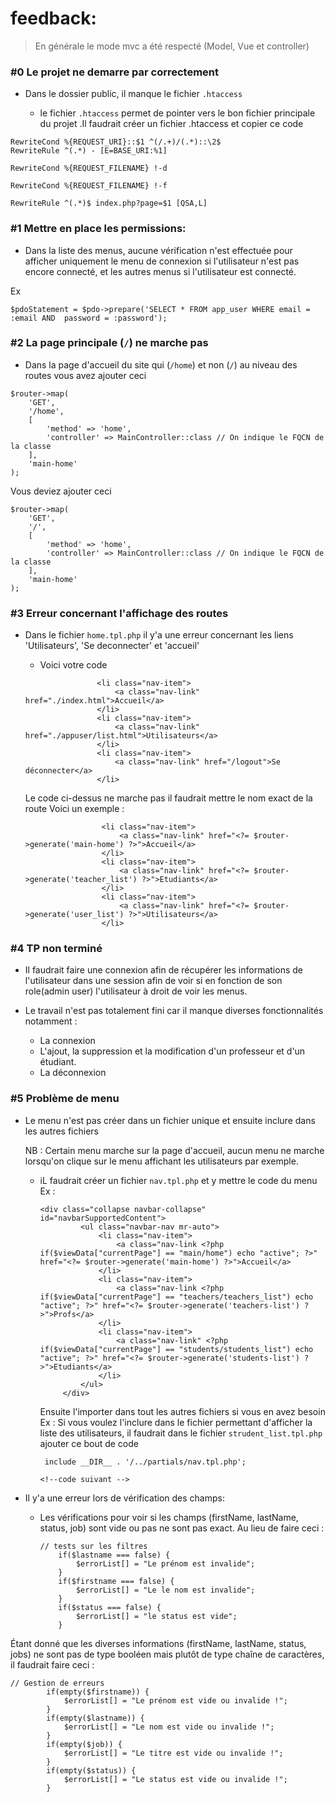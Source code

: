 # feedback:

> En générale le mode mvc a été respecté (Model, Vue et controller)


### #0 Le projet ne demarre par correctement 
- Dans le dossier public, il manque le fichier `.htaccess`
    
    -  le fichier `.htaccess` permet de pointer vers le bon fichier principale du projet .Il faudrait créer un fichier .htaccess 
    et copier ce code 
       
```
RewriteCond %{REQUEST_URI}::$1 ^(/.+)/(.*)::\2$
RewriteRule ^(.*) - [E=BASE_URI:%1]

RewriteCond %{REQUEST_FILENAME} !-d

RewriteCond %{REQUEST_FILENAME} !-f

RewriteRule ^(.*)$ index.php?page=$1 [QSA,L]
```
    

### #1 Mettre en place les permissions:

- Dans la liste des menus, aucune vérification n'est effectuée pour afficher uniquement 
  le menu de connexion si l'utilisateur n'est pas encore connecté, et les autres menus si l'utilisateur est connecté.
  
Ex
```
$pdoStatement = $pdo->prepare('SELECT * FROM app_user WHERE email = :email AND  password = :password');
```

### #2 La page principale (`/`) ne marche pas 
- Dans la page d'accueil du site qui  (`/home`) et non (`/`) au niveau des routes vous avez ajouter ceci

```
$router->map(
    'GET',
    '/home',
    [
        'method' => 'home',
        'controller' => MainController::class // On indique le FQCN de la classe
    ],
    'main-home'
);
```

Vous deviez ajouter ceci 

```
$router->map(
    'GET',
    '/',
    [
        'method' => 'home',
        'controller' => MainController::class // On indique le FQCN de la classe
    ],
    'main-home'
);
```

### #3 Erreur concernant l'affichage des routes 
- Dans le fichier `home.tpl.php` il y'a une erreur concernant les liens 'Utilisateurs', 'Se deconnecter' et 'accueil'
    
  -  Voici votre code 
    ```
                    <li class="nav-item">
                        <a class="nav-link" href="./index.html">Accueil</a>
                    </li>
                    <li class="nav-item">
                        <a class="nav-link" href="./appuser/list.html">Utilisateurs</a>
                    </li>
                    <li class="nav-item">
                        <a class="nav-link" href="/logout">Se déconnecter</a>
                    </li>
    ```
  Le code ci-dessus ne marche pas il faudrait mettre le nom exact de la route 
Voici un exemple : 
   ```
                    <li class="nav-item">
                        <a class="nav-link" href="<?= $router->generate('main-home') ?>">Accueil</a>
                    </li>
                    <li class="nav-item">
                        <a class="nav-link" href="<?= $router->generate('teacher_list') ?>">Etudiants</a>
                    </li>
                    <li class="nav-item">
                        <a class="nav-link" href="<?= $router->generate('user_list') ?>">Utilisateurs</a>
                    </li>
    ```
  
### #4 TP non terminé 
   - Il faudrait faire une connexion afin de récupérer les informations de l'utilisateur dans une session afin de voir si en
      fonction de son role(admin user)  l'utilisateur à droit de voir les menus.

 - Le travail n'est pas totalement fini car il manque diverses fonctionnalités notamment :
   - La connexion
   - L'ajout, la suppression et la modification d'un professeur et d'un étudiant.
   - La déconnexion
  
### #5 Problème de menu 
 - Le menu n'est pas créer dans un fichier unique et ensuite inclure dans les autres fichiers 
   
    NB : Certain menu marche sur la page d'accueil, aucun menu ne marche lorsqu'on clique sur le menu affichant les utilisateurs 
   par exemple.
   
    -  iL faudrait créer un fichier `nav.tpl.php` et y mettre le code du menu 
    Ex :
       ```
       <div class="collapse navbar-collapse" id="navbarSupportedContent">
                <ul class="navbar-nav mr-auto">
                    <li class="nav-item">
                        <a class="nav-link <?php if($viewData["currentPage"] == "main/home") echo "active"; ?>" href="<?= $router->generate('main-home') ?>">Accueil</a>
                    </li>
                    <li class="nav-item">
                        <a class="nav-link <?php if($viewData["currentPage"] == "teachers/teachers_list") echo "active"; ?>" href="<?= $router->generate('teachers-list') ?>">Profs</a>
                    </li>
                    <li class="nav-item">
                        <a class="nav-link" <?php if($viewData["currentPage"] == "students/students_list") echo "active"; ?>" href="<?= $router->generate('students-list') ?>">Etudiants</a>
                    </li>
                </ul>
            </div>
       ```
       Ensuite l'importer dans tout les autres fichiers si vous en avez besoin 
    Ex : Si vous voulez l'inclure dans le fichier permettant d'afficher la liste des utilisateurs, il faudrait dans le fichier `strudent_list.tpl.php`
       ajouter ce bout de code 
       
       ``` 
        include __DIR__ . '/../partials/nav.tpl.php';
       
       <!--code suivant -->
       ```
       
- Il y'a une erreur lors de vérification des champs:
  
   - Les vérifications pour voir si les champs (firstName, lastName, status, job) sont vide ou pas ne sont pas exact.
        Au lieu de faire ceci :
        ```
      // tests sur les filtres
            if($lastname === false) {
                $errorList[] = "Le prénom est invalide";
            }
            if($firstname === false) {
                $errorList[] = "Le le nom est invalide";
            }
            if($status === false) {
                $errorList[] = "le status est vide";
            }
     ```

Étant donné que les diverses informations (firstName, lastName, status, jobs) ne sont pas de type booléen mais plutôt de type chaîne de caractères,
il faudrait faire ceci :
```
// Gestion de erreurs
        if(empty($firstname)) {
            $errorList[] = "Le prénom est vide ou invalide !";
        }
        if(empty($lastname)) {
            $errorList[] = "Le nom est vide ou invalide !";
        }
        if(empty($job)) {
            $errorList[] = "Le titre est vide ou invalide !";
        }
        if(empty($status)) {
            $errorList[] = "Le status est vide ou invalide !";
        }
        
 ```

     
     
       
       
 
       


